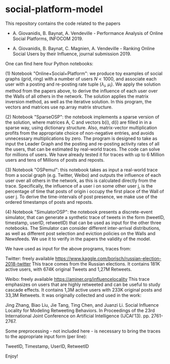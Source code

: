 # social-platform-model
This repository contains the code related to the papers 

   - A. Giovanidis, B. Baynat, A. Vendeville - Performance Analysis of Online Social Platforms, INFOCOM 2019.
  
   - A. Giovanidis, B. Baynat, C. Magnien, A. Vendeville - Ranking Online Social Users by their Influence, journal submission 2019.
  
One can find here four Python notebooks:

(1) Notebook "Online+Social+Platform": we produce toy examples of social graphs (grid, ring) with a number of users $N<1000$, and associate each user with a posting and re-posting rate tuple ($\lambda_i$, $\mu_i$). We apply the solution method from the papers above, to derive the influence of each user over the Walls of all others in the network. The solution applies the matrix inversion method, as well as the iterative solution. In this program, the vectors and matrices use np.array matrix structure.

(2) Notebook "SparseOSP": the notebook implements a sparse version of the solution, where matrices A, C and vectors b(i), d(i) are filled in in a sparse way, using dictionary structure. Also, matrix-vector multiplication profits from the appropriate choice of non-negative entries, and avoids unnecessary multiplications by zero. The program is designed to take as input the Leader Graph and the posting and re-posting activity rates of all the users, that can be estimated by real-world traces. The code can solve for millions of users. We have already tested it for traces with up to 6 Million users and tens of Millions of posts and reposts.

(3) Notebook "OSPemul": this notebook takes as input a real-world trace from a social graph (e.g. Twitter, Weibo) and outputs the influence of each user over all others in the network, as this is calculated directly from the trace. Specifically, the influence of a user i on some other user j, is the percentage of time that posts of origin i occupy the first place of the Wall of user j. To derive the time-intervals of post presence, we make use of the ordered timestamps of posts and reposts. 

(4) Notebook "SimulatorOSP": the notebook presents a discrete-event simulator, that can generate a synthetic trace of tweets in the form (tweetID, timestamp, userID, retweetID) that can be used as input for the other three notebooks. The Simulator can consider different inter-arrival distributions, as well as different post selection and eviction policies on the Walls and Newsfeeds. We use it to verify in the papers the validity of the model. 


We have used as input for the above programs, traces from:

   Twitter: freely available  https://www.kaggle.com/borisch/russian-election-2018-twitter
   This trace comes from the Russian elections. It contains 181K active users, with 674K original Tweets and 1,27M Retweets.
   
   
   Weibo: freely available  https://aminer.org/influencelocality
   This trace emphasizes on users that are highly retweeted and can be useful to study cascade effects. It contains 1,3M active users with 233K original posts and 33,3M Retweets. It was originally collected and used in the work:
   
   Jing Zhang, Biao Liu, Jie Tang, Ting Chen, and Juanzi Li. Social Influence Locality for Modeling Retweeting Behaviors. In Proceedings of the 23rd International Joint Conference on Artificial Intelligence (IJCAI'13). pp. 2761-2767.

Some preprocessing - not included here - is necessary to bring the traces to the appropriate input form (per line):

   TweetID, Timestamp, UserID, RetweetID


Enjoy!
